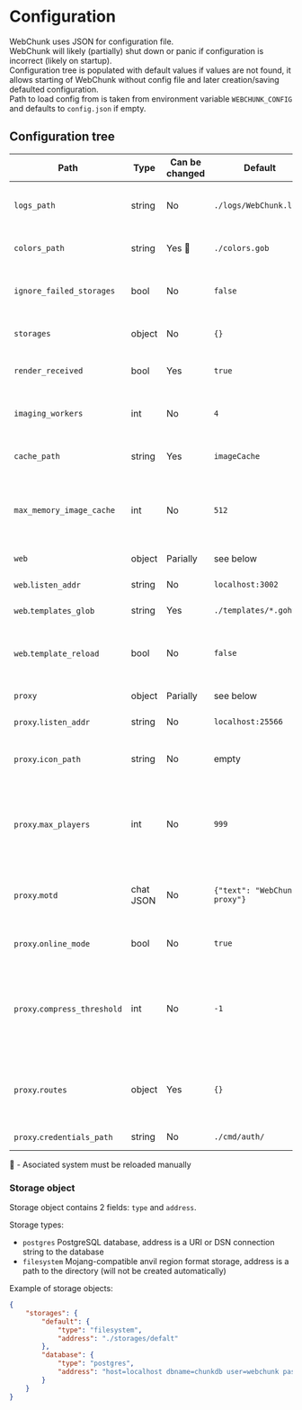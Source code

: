 # Configuration

WebChunk uses JSON for configuration file.\
WebChunk will likely (partially) shut down or panic if configuration is incorrect (likely on startup).\
Configuration tree is populated with default values if values are not found, it allows
starting of WebChunk without config file and later creation/saving defaulted configuration.\
Path to load config from is taken from environment variable `WEBCHUNK_CONFIG` and defaults to `config.json` if empty.

## Configuration tree

| Path | Type | Can be changed | Default | Description |
| --- | --- | --- | --- | --- |
| `logs_path` | string | No | `./logs/WebChunk.log` | Path to log file (will create files and directories if needed) |
| `colors_path` | string | Yes 🔧 |`./colors.gob` | Path to GOB-encoded block color palette |
| `ignore_failed_storages` | bool | No | `false` | Continue to start webchunk if errors occur on storages init |
| `storages` | object | No | `{}` | Contains defined storages, see [Storage object](#storage-object) |
| `render_received` | bool | Yes | `true` | Do render chunks immediately when received |
| `imaging_workers` | int | No | `4` | Essentially number of IO threads that read/write from cache |
| `cache_path` | string | Yes | `imageCache` | Path to where cached images should be stored |
| `max_memory_image_cache` | int | No | `512` | Number of images to cache (each image is 512x512 taking a bit more than 1 megabyte of memory) |
| `web` | object | Parially | see below | Group for web-related parameters |
| `web`.`listen_addr` | string | No | `localhost:3002` | Web server listen address |
| `web`.`templates_glob` | string | Yes | `./templates/*.gohtml` | Glob for HTML templates |
| `web`.`template_reload` | bool | No | `false` | Automatically reload HTML templates if changes detected (for development) |
| `proxy` | object | Parially | see below | Group for proxy-related parameters |
| `proxy`.`listen_addr` | string | No | `localhost:25566` | Proxy server listen address |
| `proxy`.`icon_path` | string | No | empty | Path to icon for the proxy server query response (can be empty) |
| `proxy`.`max_players` | int | No | `999` | Maximum player count for the proxy server query response (afaik does not actually limit proxied players count) |
| `proxy`.`motd` | chat JSON | No | `{"text": "WebChunk proxy"}` | Message for the proxy server query response (follows Mojang's chat JSON structure) |
| `proxy`.`online_mode` | bool | No | `true` | Same as online-mode on regular Minecraft servers |
| `proxy`.`compress_threshold` | int | No | `-1` | Threshold set the smallest size of raw network payload to compress. Set to 0 to compress all packets. Set to -1 to disable compression. |
| `proxy`.`routes` | object | Yes | `{}` | Place for routing rules of players connecting to proxy (example: `{"FlexCoral": "constantiam.net"}`) |
| `proxy`.`credentials_path` | string | No | `./cmd/auth/` | Path to credentials directory |

🔧 - Asociated system must be reloaded manually

### Storage object

Storage object contains 2 fields: `type` and `address`.

Storage types:

- `postgres` PostgreSQL database, address is a URI or DSN connection string to the database
- `filesystem` Mojang-compatible anvil region format storage, address is a path to the directory (will not be created automatically)

Example of storage objects:

```json
{
    "storages": {
        "default": {
            "type": "filesystem",
            "address": "./storages/defalt"
        },
        "database": {
            "type": "postgres",
            "address": "host=localhost dbname=chunkdb user=webchunk password=chunky81254 port=9182 connect_timeout=3"
        }
    }
}
```
